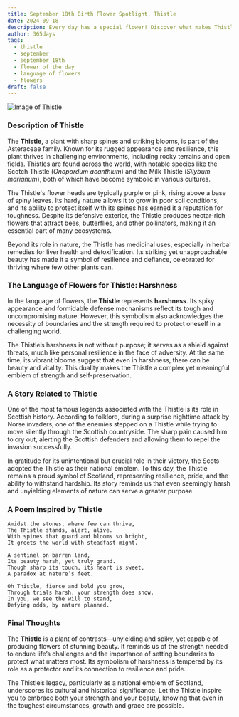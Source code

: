 ```yaml
---
title: September 18th Birth Flower Spotlight, Thistle
date: 2024-09-18
description: Every day has a special flower! Discover what makes Thistle unique as today’s birth flower and its symbolic meaning.
author: 365days
tags:
  - thistle
  - september
  - september 18th
  - flower of the day
  - language of flowers
  - flowers
draft: false
---
```


![Image of Thistle](https://cdn.pixabay.com/photo/2018/07/05/02/49/thistle-3517440_640.jpg#center)


### Description of Thistle

The **Thistle**, a plant with sharp spines and striking blooms, is part of the Asteraceae family. Known for its rugged appearance and resilience, this plant thrives in challenging environments, including rocky terrains and open fields. Thistles are found across the world, with notable species like the Scotch Thistle (_Onopordum acanthium_) and the Milk Thistle (_Silybum marianum_), both of which have become symbolic in various cultures.

The Thistle's flower heads are typically purple or pink, rising above a base of spiny leaves. Its hardy nature allows it to grow in poor soil conditions, and its ability to protect itself with its spines has earned it a reputation for toughness. Despite its defensive exterior, the Thistle produces nectar-rich flowers that attract bees, butterflies, and other pollinators, making it an essential part of many ecosystems.

Beyond its role in nature, the Thistle has medicinal uses, especially in herbal remedies for liver health and detoxification. Its striking yet unapproachable beauty has made it a symbol of resilience and defiance, celebrated for thriving where few other plants can.

### The Language of Flowers for Thistle: Harshness

In the language of flowers, the **Thistle** represents **harshness**. Its spiky appearance and formidable defense mechanisms reflect its tough and uncompromising nature. However, this symbolism also acknowledges the necessity of boundaries and the strength required to protect oneself in a challenging world.

The Thistle’s harshness is not without purpose; it serves as a shield against threats, much like personal resilience in the face of adversity. At the same time, its vibrant blooms suggest that even in harshness, there can be beauty and vitality. This duality makes the Thistle a complex yet meaningful emblem of strength and self-preservation.

### A Story Related to Thistle

One of the most famous legends associated with the Thistle is its role in Scottish history. According to folklore, during a surprise nighttime attack by Norse invaders, one of the enemies stepped on a Thistle while trying to move silently through the Scottish countryside. The sharp pain caused him to cry out, alerting the Scottish defenders and allowing them to repel the invasion successfully.

In gratitude for its unintentional but crucial role in their victory, the Scots adopted the Thistle as their national emblem. To this day, the Thistle remains a proud symbol of Scotland, representing resilience, pride, and the ability to withstand hardship. Its story reminds us that even seemingly harsh and unyielding elements of nature can serve a greater purpose.

### A Poem Inspired by Thistle

```
Amidst the stones, where few can thrive,  
The Thistle stands, alert, alive.  
With spines that guard and blooms so bright,  
It greets the world with steadfast might.  

A sentinel on barren land,  
Its beauty harsh, yet truly grand.  
Though sharp its touch, its heart is sweet,  
A paradox at nature’s feet.  

Oh Thistle, fierce and bold you grow,  
Through trials harsh, your strength does show.  
In you, we see the will to stand,  
Defying odds, by nature planned.  
```

### Final Thoughts

The **Thistle** is a plant of contrasts—unyielding and spiky, yet capable of producing flowers of stunning beauty. It reminds us of the strength needed to endure life’s challenges and the importance of setting boundaries to protect what matters most. Its symbolism of harshness is tempered by its role as a protector and its connection to resilience and pride.

The Thistle’s legacy, particularly as a national emblem of Scotland, underscores its cultural and historical significance. Let the Thistle inspire you to embrace both your strength and your beauty, knowing that even in the toughest circumstances, growth and grace are possible.


